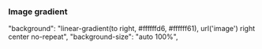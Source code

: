 
### Image gradient
 "background": "linear-gradient(to right, #ffffffd6, #ffffff61), url('image') right center no-repeat",
                    "background-size": "auto 100%",
